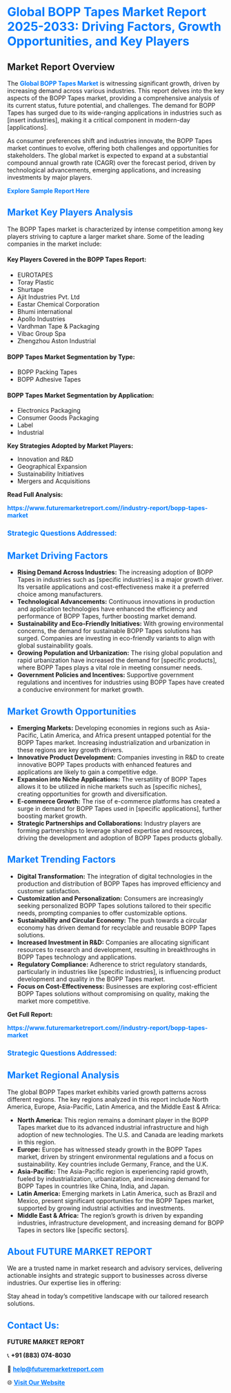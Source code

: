 <h1 style="color: #007BFF;">Global BOPP Tapes Market Report 2025-2033: Driving Factors, Growth Opportunities, and Key Players</h1>

<section id="overview">
<h2>Market Report Overview</h2>
<p>The <a href="https://www.futuremarketreport.com//industry-report/bopp-tapes-market" style="color: #007BFF; text-decoration: none;"><strong>Global BOPP Tapes Market</strong></a> is witnessing significant growth, driven by increasing demand across various industries. This report delves into the key aspects of the BOPP Tapes market, providing a comprehensive analysis of its current status, future potential, and challenges. The demand for BOPP Tapes has surged due to its wide-ranging applications in industries such as [insert industries], making it a critical component in modern-day [applications].</p>
<p>As consumer preferences shift and industries innovate, the BOPP Tapes market continues to evolve, offering both challenges and opportunities for stakeholders. The global market is expected to expand at a substantial compound annual growth rate (CAGR) over the forecast period, driven by technological advancements, emerging applications, and increasing investments by major players.</p>
</section>

<section id="overview">
<p><a href="https://www.futuremarketreport.com//request-sample/reportId=60310" style="color: #007BFF; text-decoration: none;"><strong>Explore Sample Report Here</strong></a></p>
</section>

<section id="key-players">
<h2 style="color: #007BFF;">Market Key Players Analysis</h2>
<p>The BOPP Tapes market is characterized by intense competition among key players striving to capture a larger market share. Some of the leading companies in the market include:</p>
<h4>Key Players Covered in the BOPP Tapes Report:</h4>
<ul><li>EUROTAPES</li><li>Toray Plastic</li><li>Shurtape</li><li>Ajit Industries Pvt. Ltd</li><li>Eastar Chemical Corporation</li><li>Bhumi international</li><li>Apollo Industries</li><li>Vardhman Tape &amp; Packaging</li><li>Vibac Group Spa</li><li>Zhengzhou Aston Industrial</li></ul>
<h4>BOPP Tapes Market Segmentation by Type:</h4>
<ul><li>BOPP Packing Tapes</li><li>BOPP Adhesive Tapes</li></ul>

<h4>BOPP Tapes Market Segmentation by Application:</h4>
<ul><li>Electronics Packaging</li><li>Consumer Goods Packaging</li><li>Label</li><li>Industrial</li></ul>
<p><strong>Key Strategies Adopted by Market Players:</strong></p>
<ul>
<li>Innovation and R&D</li>
<li>Geographical Expansion</li>
<li>Sustainability Initiatives</li>
<li>Mergers and Acquisitions</li>
</ul>
</section>

<section>
<p><strong>Read Full Analysis: </strong></p><a href="https://www.futuremarketreport.com//industry-report/bopp-tapes-market" style="color: #007BFF; text-decoration: none;"><strong>https://www.futuremarketreport.com//industry-report/bopp-tapes-market</strong></a>
<h3 style="color: #007BFF;">Strategic Questions Addressed:</h3>
</section>

<section id="driving-factors">
<h2 style="color: #007BFF;">Market Driving Factors</h2>
<ul>
<li><strong>Rising Demand Across Industries:</strong> The increasing adoption of BOPP Tapes in industries such as [specific industries] is a major growth driver. Its versatile applications and cost-effectiveness make it a preferred choice among manufacturers.</li>
<li><strong>Technological Advancements:</strong> Continuous innovations in production and application technologies have enhanced the efficiency and performance of BOPP Tapes, further boosting market demand.</li>
<li><strong>Sustainability and Eco-Friendly Initiatives:</strong> With growing environmental concerns, the demand for sustainable BOPP Tapes solutions has surged. Companies are investing in eco-friendly variants to align with global sustainability goals.</li>
<li><strong>Growing Population and Urbanization:</strong> The rising global population and rapid urbanization have increased the demand for [specific products], where BOPP Tapes plays a vital role in meeting consumer needs.</li>
<li><strong>Government Policies and Incentives:</strong> Supportive government regulations and incentives for industries using BOPP Tapes have created a conducive environment for market growth.</li>
</ul>
</section>

<section id="growth-opportunities">
<h2 style="color: #007BFF;">Market Growth Opportunities</h2>
<ul>
<li><strong>Emerging Markets:</strong> Developing economies in regions such as Asia-Pacific, Latin America, and Africa present untapped potential for the BOPP Tapes market. Increasing industrialization and urbanization in these regions are key growth drivers.</li>
<li><strong>Innovative Product Development:</strong> Companies investing in R&D to create innovative BOPP Tapes products with enhanced features and applications are likely to gain a competitive edge.</li>
<li><strong>Expansion into Niche Applications:</strong> The versatility of BOPP Tapes allows it to be utilized in niche markets such as [specific niches], creating opportunities for growth and diversification.</li>
<li><strong>E-commerce Growth:</strong> The rise of e-commerce platforms has created a surge in demand for BOPP Tapes used in [specific applications], further boosting market growth.</li>
<li><strong>Strategic Partnerships and Collaborations:</strong> Industry players are forming partnerships to leverage shared expertise and resources, driving the development and adoption of BOPP Tapes products globally.</li>
</ul>
</section>

<section id="trending-factors">
<h2 style="color: #007BFF;">Market Trending Factors</h2>
<ul>
<li><strong>Digital Transformation:</strong> The integration of digital technologies in the production and distribution of BOPP Tapes has improved efficiency and customer satisfaction.</li>
<li><strong>Customization and Personalization:</strong> Consumers are increasingly seeking personalized BOPP Tapes solutions tailored to their specific needs, prompting companies to offer customizable options.</li>
<li><strong>Sustainability and Circular Economy:</strong> The push towards a circular economy has driven demand for recyclable and reusable BOPP Tapes solutions.</li>
<li><strong>Increased Investment in R&D:</strong> Companies are allocating significant resources to research and development, resulting in breakthroughs in BOPP Tapes technology and applications.</li>
<li><strong>Regulatory Compliance:</strong> Adherence to strict regulatory standards, particularly in industries like [specific industries], is influencing product development and quality in the BOPP Tapes market.</li>
<li><strong>Focus on Cost-Effectiveness:</strong> Businesses are exploring cost-efficient BOPP Tapes solutions without compromising on quality, making the market more competitive.</li>
</ul>
</section>

<section>
<p><strong>Get Full Report: </strong></p><a href="https://www.futuremarketreport.com//industry-report/bopp-tapes-market" style="color: #007BFF; text-decoration: none;"><strong>https://www.futuremarketreport.com//industry-report/bopp-tapes-market</strong></a>
<h3 style="color: #007BFF;">Strategic Questions Addressed:</h3>
</section>


<section id="regional-analysis">
<h2 style="color: #007BFF;">Market Regional Analysis</h2>
<p>The global BOPP Tapes market exhibits varied growth patterns across different regions. The key regions analyzed in this report include North America, Europe, Asia-Pacific, Latin America, and the Middle East & Africa:</p>
<ul>
<li><strong>North America:</strong> This region remains a dominant player in the BOPP Tapes market due to its advanced industrial infrastructure and high adoption of new technologies. The U.S. and Canada are leading markets in this region.</li>
<li><strong>Europe:</strong> Europe has witnessed steady growth in the BOPP Tapes market, driven by stringent environmental regulations and a focus on sustainability. Key countries include Germany, France, and the U.K.</li>
<li><strong>Asia-Pacific:</strong> The Asia-Pacific region is experiencing rapid growth, fueled by industrialization, urbanization, and increasing demand for BOPP Tapes in countries like China, India, and Japan.</li>
<li><strong>Latin America:</strong> Emerging markets in Latin America, such as Brazil and Mexico, present significant opportunities for the BOPP Tapes market, supported by growing industrial activities and investments.</li>
<li><strong>Middle East & Africa:</strong> The region’s growth is driven by expanding industries, infrastructure development, and increasing demand for BOPP Tapes in sectors like [specific sectors].</li>
</ul>
</section>

<footer>
<h2 style="color: #007BFF;">About FUTURE MARKET REPORT</h2>
<p>We are a trusted name in market research and advisory services, delivering actionable insights and strategic support to businesses across diverse industries. Our expertise lies in offering:</p>

<p>Stay ahead in today’s competitive landscape with our tailored research solutions.</p>

<h2 style="color: #007BFF;">Contact Us:</h2>
<p><strong>FUTURE MARKET REPORT</strong></p>
<p>📞 <strong>+91 (883) 074-8030</strong></p>
<p>📧 <strong><a href="mailto:help@futuremarketreport.com" style="color: #007BFF;">help@futuremarketreport.com</a></strong></p>
<p>🌐 <strong><a href="https://www.futuremarketreport.com/" style="color: #007BFF;">Visit Our Website</a></strong></p>
</footer>